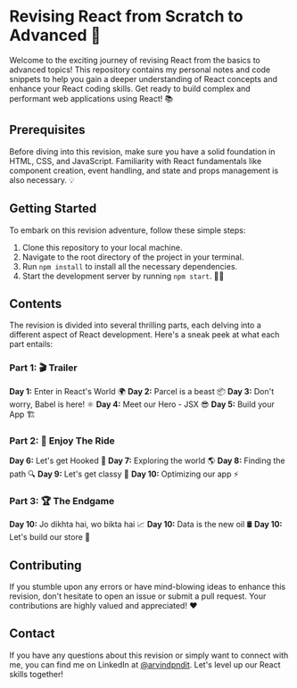 # Revising React from Scratch to Advanced 🚀

Welcome to the exciting journey of revising React from the basics to advanced topics! This repository contains my personal notes and code snippets to help you gain a deeper understanding of React concepts and enhance your React coding skills. Get ready to build complex and performant web applications using React! 📚

## Prerequisites

Before diving into this revision, make sure you have a solid foundation in HTML, CSS, and JavaScript. Familiarity with React fundamentals like component creation, event handling, and state and props management is also necessary. 💡

## Getting Started

To embark on this revision adventure, follow these simple steps:

1. Clone this repository to your local machine.
2. Navigate to the root directory of the project in your terminal.
3. Run `npm install` to install all the necessary dependencies.
4. Start the development server by running `npm start`. 🏃‍♂️

## Contents

The revision is divided into several thrilling parts, each delving into a different aspect of React development. Here's a sneak peek at what each part entails:

### Part 1: 🎬 Trailer

**Day 1:** Enter in React's World 🌍
**Day 2:** Parcel is a beast 📦
**Day 3:** Don't worry, Babel is here! ⚛️
**Day 4:** Meet our Hero - JSX 😎
**Day 5:** Build your App 🏗️

### Part 2: 🎢 Enjoy The Ride

**Day 6:** Let's get Hooked 🔗
**Day 7:** Exploring the world 🌎
**Day 8:** Finding the path 🔍
**Day 9:** Let's get classy 🎩
**Day 10:** Optimizing our app ⚡

### Part 3: 🏆 The Endgame

**Day 10:** Jo dikhta hai, wo bikta hai 📈
**Day 10:** Data is the new oil 🛢️
**Day 10:** Let's build our store 🏪

## Contributing

If you stumble upon any errors or have mind-blowing ideas to enhance this revision, don't hesitate to open an issue or submit a pull request. Your contributions are highly valued and appreciated! ❤️

## Contact

If you have any questions about this revision or simply want to connect with me, you can find me on LinkedIn at [@arvindpndit](https://www.linkedin.com/in/arvindpndit/). Let's level up our React skills together!
